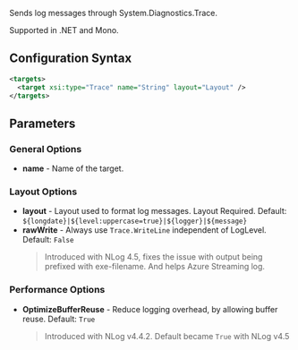 Sends log messages through System.Diagnostics.Trace. 

Supported in .NET and Mono.

## Configuration Syntax
```xml
<targets>
  <target xsi:type="Trace" name="String" layout="Layout" />
</targets>
```

## Parameters
### General Options
* **name** - Name of the target.
### Layout Options
* **layout** - Layout used to format log messages. Layout Required. Default: `${longdate}|${level:uppercase=true}|${logger}|${message}`
* **rawWrite** - Always use `Trace.WriteLine` independent of LogLevel. Default: `False`
  > Introduced with NLog 4.5, fixes the issue with output being prefixed with exe-filename. And helps Azure Streaming log.
### Performance Options
* **OptimizeBufferReuse** - Reduce logging overhead, by allowing buffer reuse. Default: `True`
  > Introduced with NLog v4.4.2. Default became `True` with NLog v4.5